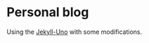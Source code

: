 # Personal blog

Using the [Jekyll-Uno](https://github.com/joshgerdes/jekyll-uno) with some modifications. 
